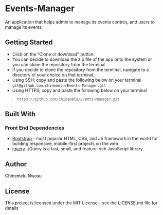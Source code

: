 # Events-Manager
An application that helps admin to manage its events centres, and users to manage its events

## Getting Started
* Click on the "Clone or download" button.
* You can decide to download the zip file of the app onto the system or you can clone the repository from the terminal
* If you decide to clone the repository from the terminal, navigate to a directory of your choice on that terminal.
* Using SSH; copy and paste the following below on your terminal
`git@github.com:chinemelu/Events-Manager.git`
* Using HTTPS; copy and paste the following below on your terminal
>```https://github.com/chinemelu/Events-Manager.git```

## Built With

### Front End Dependencies
* [Bootstrap](https://v4-alpha.getbootstrap.com/) - most popular HTML, CSS, and JS framework in the world for building responsive, mobile-first projects on the web.
* [jquery](https://jquery.com/) -jQuery is a fast, small, and feature-rich JavaScript library.

## Author
Chinemelu Nwosu

## License
This project is licensed under the MIT License - see the LICENSE.md file for details


